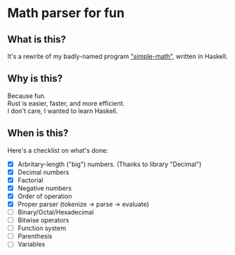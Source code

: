 # Math parser for fun

## What is this?

It's a rewrite of my badly-named program ["simple-math"](https://github.com/jD91mZM2/simple-math), written in Haskell.

## Why is this?

Because fun.  
Rust is easier, faster, and more efficient.  
I don't care, I wanted to learn Haskell.

## When is this?

Here's a checklist on what's done:

 - [x] Arbritary-length ("big") numbers. (Thanks to library "Decimal")
 - [x] Decimal numbers
 - [x] Factorial
 - [x] Negative numbers
 - [x] Order of operation
 - [x] Proper parser (tokenize -> parse -> evaluate)
 - [ ] Binary/Octal/Hexadecimal
 - [ ] Bitwise operators
 - [ ] Function system
 - [ ] Parenthesis
 - [ ] Variables
